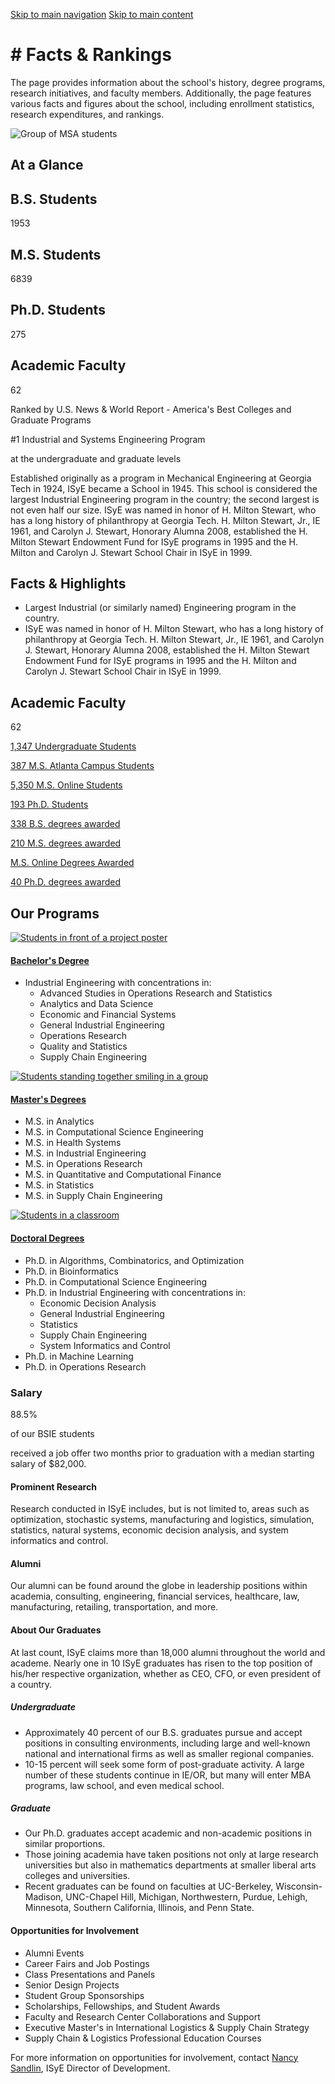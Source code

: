 [Skip to main navigation](https://www.isye.gatech.edu/about/school/facts-rankings#main-navigation) [Skip to main content](https://www.isye.gatech.edu/about/school/facts-rankings#main-content)

# \# Facts & Rankings

The page provides information about the school's history, degree programs, research initiatives, and faculty members. Additionally, the page features various facts and figures about the school, including enrollment statistics, research expenditures, and rankings.

![Group of MSA students](https://www.isye.gatech.edu/sites/default/files/2022-10/11.jpg)

## **At a Glance**

## B.S. Students

1953

## M.S. Students

6839

## Ph.D. Students

275

## Academic Faculty

62

Ranked by U.S. News & World Report - America's Best Colleges and Graduate Programs

#1 Industrial and Systems Engineering Program

at the undergraduate and graduate levels

Established originally as a program in Mechanical Engineering at Georgia Tech in 1924, ISyE became a School in 1945. This school is considered the largest Industrial Engineering program in the country; the second largest is not even half our size. ISyE was named in honor of H. Milton Stewart, who has a long history of philanthropy at Georgia Tech. H. Milton Stewart, Jr., IE 1961, and Carolyn J. Stewart, Honorary Alumna 2008, established the H. Milton Stewart Endowment Fund for ISyE programs in 1995 and the H. Milton and Carolyn J. Stewart School Chair in ISyE in 1999.

## Facts & Highlights

- Largest Industrial (or similarly named) Engineering program in the country.
- ISyE was named in honor of H. Milton Stewart, who has a long history of philanthropy at Georgia Tech. H. Milton Stewart, Jr., IE 1961, and Carolyn J. Stewart, Honorary Alumna 2008, established the H. Milton Stewart Endowment Fund for ISyE programs in 1995 and the H. Milton and Carolyn J. Stewart School Chair in ISyE in 1999.

## Academic Faculty

62

[1,347 Undergraduate Students](https://www.isye.gatech.edu/academics/undergraduate)

[387 M.S. Atlanta Campus Students](https://www.isye.gatech.edu/academics/masters)

[5,350 M.S. Online Students](https://www.isye.gatech.edu/about/school/facts-rankings)

[193 Ph.D. Students](https://www.isye.gatech.edu/academics/doctoral)

[338 B.S. degrees awarded](https://www.isye.gatech.edu/academics/undergraduate)

[210 M.S. degrees awarded](https://www.isye.gatech.edu/academics/masters)

[M.S. Online Degrees Awarded](https://analytics.gatech.edu/ "(opens in a new window)")

[40 Ph.D. degrees awarded](https://www.isye.gatech.edu/academics/doctoral)

## **Our Programs**

[![Students in front of a project poster](https://www.isye.gatech.edu/sites/default/files/styles/gtcoe_card/public/card/2023/04/IMG_0005_0_0.jpg?itok=kpeiA8F9)](https://www.isye.gatech.edu/academics/undergraduate)

#### [Bachelor's Degree](https://www.isye.gatech.edu/academics/undergraduate)

- Industrial Engineering with concentrations in:
  - Advanced Studies in Operations Research and Statistics
  - Analytics and Data Science
  - Economic and Financial Systems
  - General Industrial Engineering
  - Operations Research
  - Quality and Statistics
  - Supply Chain Engineering

[![Students standing together smiling in a group](https://www.isye.gatech.edu/sites/default/files/styles/gtcoe_card/public/card/2023/04/IMG_8622_0_0.JPG?itok=yu4spXXt)](https://www.isye.gatech.edu/academics/masters)

#### [Master's Degrees](https://www.isye.gatech.edu/academics/masters)

- M.S. in Analytics
- M.S. in Computational Science Engineering
- M.S. in Health Systems
- M.S. in Industrial Engineering
- M.S. in Operations Research
- M.S. in Quantitative and Computational Finance
- M.S. in Statistics
- M.S. in Supply Chain Engineering

[![Students in a classroom](https://www.isye.gatech.edu/sites/default/files/styles/gtcoe_card/public/card/2023/04/IMG_9784%20copy_0.jpg?itok=TzX4PqZJ)](https://www.isye.gatech.edu/academics/doctoral)

#### [Doctoral Degrees](https://www.isye.gatech.edu/academics/doctoral)

- Ph.D. in Algorithms, Combinatorics, and Optimization
- Ph.D. in Bioinformatics
- Ph.D. in Computational Science Engineering
- Ph.D. in Industrial Engineering with concentrations in:
  - Economic Decision Analysis
  - General Industrial Engineering
  - Statistics
  - Supply Chain Engineering
  - System Informatics and Control
- Ph.D. in Machine Learning
- Ph.D. in Operations Research

### Salary

88.5%

of our BSIE students

received a job offer two months prior to graduation with a median starting salary of $82,000.

#### Prominent Research

Research conducted in ISyE includes, but is not limited to, areas such as optimization, stochastic systems, manufacturing and logistics, simulation, statistics, natural systems, economic decision analysis, and system informatics and control.

#### Alumni

Our alumni can be found around the globe in leadership positions within academia, consulting, engineering, financial services, healthcare, law, manufacturing, retailing, transportation, and more.

#### About Our Graduates

At last count, ISyE claims more than 18,000 alumni throughout the world and academe. Nearly one in 10 ISyE graduates has risen to the top position of his/her respective organization, whether as CEO, CFO, or even president of a country.

##### Undergraduate

- Approximately 40 percent of our B.S. graduates pursue and accept positions in consulting environments, including large and well-known national and international firms as well as smaller regional companies.
- 10-15 percent will seek some form of post-graduate activity. A large number of these students continue in IE/OR, but many will enter MBA programs, law school, and even medical school.

##### Graduate

- Our Ph.D. graduates accept academic and non-academic positions in similar proportions.
- Those joining academia have taken positions not only at large research universities but also in mathematics departments at smaller liberal arts colleges and universities.
- Recent graduates can be found on faculties at UC-Berkeley, Wisconsin-Madison, UNC-Chapel Hill, Michigan, Northwestern, Purdue, Lehigh, Minnesota, Southern California, Illinois, and Penn State.

#### Opportunities for Involvement

- Alumni Events
- Career Fairs and Job Postings
- Class Presentations and Panels
- Senior Design Projects
- Student Group Sponsorships
- Scholarships, Fellowships, and Student Awards
- Faculty and Research Center Collaborations and Support
- Executive Master's in International Logistics & Supply Chain Strategy
- Supply Chain & Logistics Professional Education Courses

For more information on opportunities for involvement, contact [Nancy Sandlin](https://www.isye.gatech.edu/users/nancy-sandlin), ISyE Director of Development.
